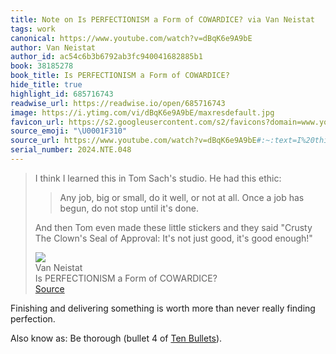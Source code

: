 ```yaml
---
title: Note on Is PERFECTIONISM a Form of COWARDICE? via Van Neistat
tags: work
canonical: https://www.youtube.com/watch?v=dBqK6e9A9bE
author: Van Neistat
author_id: ac54c6b3b6792ab3fc940041682885b1
book: 38185278
book_title: Is PERFECTIONISM a Form of COWARDICE?
hide_title: true
highlight_id: 685716743
readwise_url: https://readwise.io/open/685716743
image: https://i.ytimg.com/vi/dBqK6e9A9bE/maxresdefault.jpg
favicon_url: https://s2.googleusercontent.com/s2/favicons?domain=www.youtube.com
source_emoji: "\U0001F310"
source_url: https://www.youtube.com/watch?v=dBqK6e9A9bE#:~:text=I%20think%20I,it%27s%20good%20enough%21%22
serial_number: 2024.NTE.048
---
```

> I think I learned this in Tom Sach's studio. He had this ethic:
> 
> > Any job, big or small, do it well, or not at all. Once a job has begun, do not stop until it's done.
> 
> And then Tom even made these little stickers and they said "Crusty The Clown's Seal of Approval: It's not just good, it's good enough!"
> <div class="quoteback-footer"><div class="quoteback-avatar"><img class="mini-favicon" src="https://s2.googleusercontent.com/s2/favicons?domain=www.youtube.com"></div><div class="quoteback-metadata"><div class="metadata-inner"><span style="display:none">FROM:</span><div aria-label="Van Neistat" class="quoteback-author"> Van Neistat</div><div aria-label="Is PERFECTIONISM a Form of COWARDICE?" class="quoteback-title"> Is PERFECTIONISM a Form of COWARDICE?</div></div></div><div class="quoteback-backlink"><a target="_blank" aria-label="go to the full text of this quotation" rel="noopener" href="https://www.youtube.com/watch?v=dBqK6e9A9bE#:~:text=I%20think%20I,it%27s%20good%20enough%21%22" class="quoteback-arrow"> Source</a></div></div>

Finishing and delivering something is worth more than never really finding perfection.

Also know as: Be thorough (bullet 4 of [Ten Bullets](/notes/787912681)).
